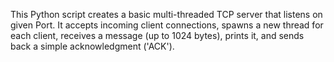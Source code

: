 This Python script creates a basic multi-threaded TCP server that listens on given Port.
It accepts incoming client connections, spawns a new thread for each client, receives a message (up to 1024 bytes), prints it, and sends back a simple acknowledgment ('ACK').
